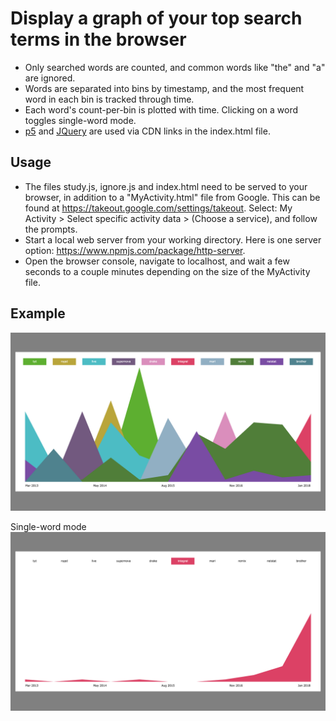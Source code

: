 # Display a graph of your top search terms in the browser
- Only searched words are counted, and common words like "the" and "a" are ignored. 
- Words are separated into bins by timestamp, and the most frequent word in each bin is tracked through time.
- Each word's count-per-bin is plotted with time. Clicking on a word toggles single-word mode.
- [p5](https://p5js.org/) and [JQuery](https://jquery.com/) are used via CDN links in the index.html file.

## Usage
- The files study.js, ignore.js and index.html need to be served to your browser, in addition to a "MyActivity.html" file from Google. This can be found at https://takeout.google.com/settings/takeout. Select: My Activity > Select specific activity data > (Choose a service), and follow the prompts.
- Start a local web server from your working directory. Here is one server option: https://www.npmjs.com/package/http-server.
- Open the browser console, navigate to localhost, and wait a few seconds to a couple minutes depending on the size of the MyActivity file.

## Example
![](/examples/ex-1.png)

Single-word mode
![](/examples/ex-2.png)

